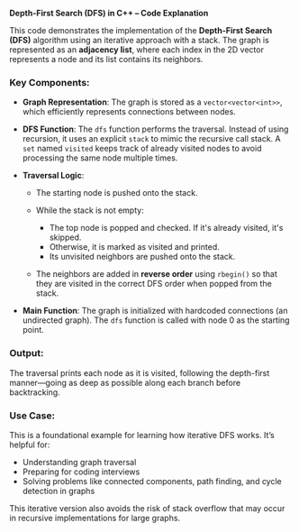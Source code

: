 

**Depth-First Search (DFS) in C++ – Code Explanation**

This code demonstrates the implementation of the **Depth-First Search (DFS)** algorithm using an iterative approach with a stack. The graph is represented as an **adjacency list**, where each index in the 2D vector represents a node and its list contains its neighbors.

### Key Components:

* **Graph Representation**:
  The graph is stored as a `vector<vector<int>>`, which efficiently represents connections between nodes.

* **DFS Function**:
  The `dfs` function performs the traversal. Instead of using recursion, it uses an explicit `stack` to mimic the recursive call stack. A `set` named `visited` keeps track of already visited nodes to avoid processing the same node multiple times.

* **Traversal Logic**:

  * The starting node is pushed onto the stack.
  * While the stack is not empty:

    * The top node is popped and checked. If it's already visited, it's skipped.
    * Otherwise, it is marked as visited and printed.
    * Its unvisited neighbors are pushed onto the stack.
  * The neighbors are added in **reverse order** using `rbegin()` so that they are visited in the correct DFS order when popped from the stack.

* **Main Function**:
  The graph is initialized with hardcoded connections (an undirected graph). The `dfs` function is called with node 0 as the starting point.

### Output:

The traversal prints each node as it is visited, following the depth-first manner—going as deep as possible along each branch before backtracking.

### Use Case:

This is a foundational example for learning how iterative DFS works. It’s helpful for:

* Understanding graph traversal
* Preparing for coding interviews
* Solving problems like connected components, path finding, and cycle detection in graphs

This iterative version also avoids the risk of stack overflow that may occur in recursive implementations for large graphs.


